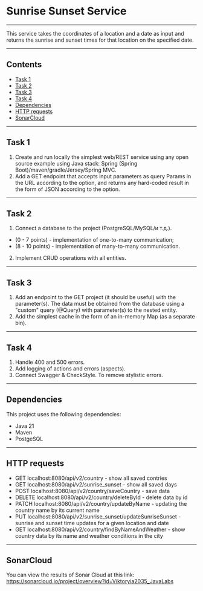 # Sunrise Sunset Service

***
This service takes the coordinates of a location and a date as input and returns the sunrise and sunset times for that location on the specified date.
***
## Contents
- [Task 1](#task-1)
- [Task 2](#task-2)
- [Task 3](#task-3)
- [Task 4](#task-4)
- [Dependencies](#dependencies)
- [HTTP requests](#HTTP-requests)
- [SonarCloud](#sonarCloud)
***

## Task 1
1. Create and run locally the simplest web/REST service using any open source example using Java stack: Spring (Spring Boot)/maven/gradle/Jersey/Spring MVC. 
2. Add a GET endpoint that accepts input parameters as query Params in the URL according to the option, and returns any hard-coded result in the form of JSON according to the option.
***

## Task 2
1. Connect a database to the project (PostgreSQL/MySQL/и т.д.).
- (0 - 7 points) - implementation of one-to-many communication;
- (8 - 10 points) - implementation of many-to-many communication.
2. Implement CRUD operations with all entities.
***

## Task 3
1. Add an endpoint to the GET project (it should be useful) with the parameter(s). The data must be obtained from the database using a "custom" query (@Query) with parameter(s) to the nested entity.
2. Add the simplest cache in the form of an in-memory Map (as a separate bin).
***

## Task 4
1. Handle 400 and 500 errors.
2. Add logging of actions and errors (aspects).
3. Connect Swagger & CheckStyle. To remove stylistic errors.
***

## Dependencies
This project uses the following dependencies:
- Java 21
- Maven
- PostgeSQL
***

## HTTP requests
+ GET localhost:8080/api/v2/country - show all saved contries
+ GET localhost:8080/api/v2/sunrise_sunset - show all saved days
+ POST localhost:8080/api/v2/country/saveCountry - save data
+ DELETE localhost:8080/api/v2/country/deleteById - delete data by id
+ PATCH localhost:8080/api/v2/country/updateByName - updating the country name by its current name
+ PUT localhost:8080/api/v2/sunrise_sunset/updateSunriseSunset - sunrise and sunset time updates for a given location and date
+ GET localhost:8080/api/v2/country/findByNameAndWeather - show country data by its name and weather conditions in the city
***

## SonarCloud
You can view the results of Sonar Cloud at this link: https://sonarcloud.io/project/overview?id=Viktoryia2035_JavaLabs
